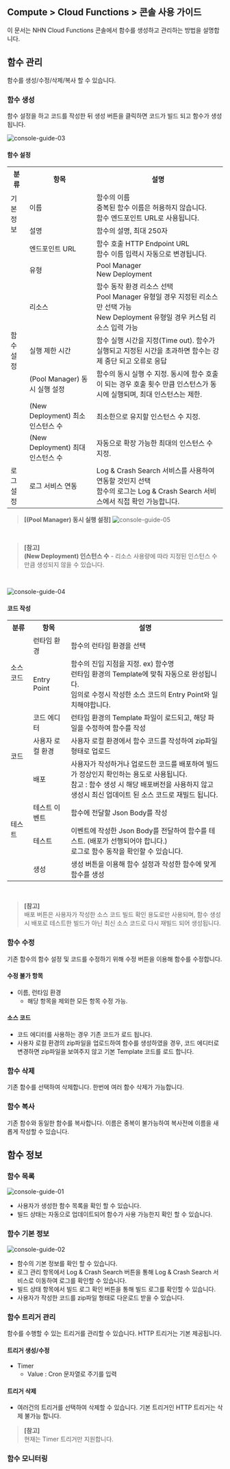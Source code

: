 ## Compute > Cloud Functions > 콘솔 사용 가이드
이 문서는 NHN Cloud Functions 콘솔에서 함수를 생성하고 관리하는 방법을 설명합니다.

## 함수 관리
함수를 생성/수정/삭제/복사 할 수 있습니다.

### 함수 생성
함수 설정을 하고 코드를 작성한 뒤 생성 버튼을 클릭하면 코드가 빌드 되고 함수가 생성됩니다.

![console-guide-03](https://kr1-api-object-storage.nhncloudservice.com/v1/AUTH_2acdfabf4efe4efc8a04c00b348110c9/cdn_origin/prod_cloud_functions/2025-07-29/console-guide-03.png)
#### 함수 설정
<table class="it">
    <tr>
        <th>분류</th>
        <th>항목</th>
        <th>설명</th>
    </tr>
    <tr>
        <td rowspan="2">기본 정보</td>
        <td>이름</td>
        <td>함수의 이름<br> 중복된 함수 이름은 허용하지 않습니다.<br> 함수 엔드포인트 URL로 사용됩니다.</td>
    </tr>
    <tr>
        <td>설명</td>
        <td>함수의 설명, 최대 250자</td>
    </tr>
    <tr>
        <td rowspan="7">함수 설정</td>
        <td>엔드포인트 URL</td>
        <td>함수 호출 HTTP Endpoint URL<br>함수 이름 입력시 자동으로 변경됩니다.</td>
    </tr>
    <tr>
        <td>유형</td>
        <td>Pool Manager<br> New Deployment</td>
    </tr>
    <tr>
        <td>리소스</td>
        <td>함수 동작 환경 리소스 선택<br>Pool Manager 유형일 경우 지정된 리소스만 선택 가능<br>New Deployment 유형일 경우 커스텀 리소스 입력 가능</td>
    </tr>
    <tr>
        <td>실행 제한 시간</td>
        <td>함수 실행 시간을 지정(Time out). 함수가 실행되고 지정된 시간을 초과하면 함수는 강제 중단 되고 오류로 응답</td>
    </tr>
    <tr>
        <td>(Pool Manager) 동시 실행 설정</td>
        <td>함수의 동시 실행 수 지정. 동시에 함수 호출이 되는 경우 호출 횟수 만큼 인스턴스가 동시에 실행되며, 최대 인스턴스는 제한.</td>
    </tr>
    <tr>
        <td>(New Deployment) 최소 인스턴스 수</td>
        <td>최소한으로 유지할 인스턴스 수 지정.</td>
    </tr>
    <tr>
        <td>(New Deployment) 최대 인스턴스 수</td>
        <td>자동으로 확장 가능한 최대의 인스턴스 수 지정.</td>
    </tr>
    <tr>
        <td>로그 설정</td>
        <td>로그 서비스 연동</td>
        <td>Log & Crash Search 서비스를 사용하여 연동할 것인지 선택<br>함수의 로그는 Log & Crash Search 서비스에서 직접 확인 가능합니다.</td>
    </tr>
</table>

> **[(Pool Manager) 동시 실행 설정]**
> ![console-guide-05](https://kr1-api-object-storage.nhncloudservice.com/v1/AUTH_2acdfabf4efe4efc8a04c00b348110c9/cdn_origin/prod_cloud_functions/2025-07-29/console-guide-05.png)

<br>

> **[참고]** <br>
> **(New Deployment) 인스턴스 수** - 리소스 사용량에 따라 지정된 인스턴스 수 만큼 생성되지 않을 수 있습니다.

<br>

![console-guide-04](https://kr1-api-object-storage.nhncloudservice.com/v1/AUTH_2acdfabf4efe4efc8a04c00b348110c9/cdn_origin/prod_cloud_functions/2025-07-29/console-guide-04.png)




#### 코드 작성
<table class="it">
    <tr>
        <th>분류</th>
        <th>항목</th>
        <th>설명</th>
    </tr>
    <tr>
        <td rowspan="2">소스 코드</td>
        <td>런타임 환경</td>
        <td>함수의 런타임 환경을 선택</td>
    </tr>
    <tr>
        <td>Entry Point</td>
        <td>함수의 진입 지점을 지정. ex) 함수명 <br>런타임 환경의 Template에 맞춰 자동으로 완성됩니다.<br>임의로 수정시 작성한 소스 코드의 Entry Point와 일치해야합니다.</td>
    </tr>
    <tr>
        <td rowspan="3">코드</td>
        <td>코드 에디터</td>
        <td>런타임 환경의 Template 파일이 로드되고, 해당 파일을 수정하여 함수를 작성</td>
    </tr>
    <tr>
        <td>사용자 로컬 환경</td>
        <td>사용자 로컬 환경에서 함수 코드를 작성하여 zip파일 형태로 업로드</td>
    </tr>
    <tr>
        <td>배포</td>
        <td>사용자가 작성하거나 업로드한 코드를 배포하여 빌드가 정상인지 확인하는 용도로 사용됩니다.<br>참고 : 함수 생성 시 해당 배포버전을 사용하지 않고 생성시 최신 업데이트 된 소스 코드로 재빌드 됩니다.</td>
    </tr>
    <tr>
        <td rowspan="2">테스트</td>
        <td>테스트 이벤트</td>
        <td>함수에 전달할 Json Body를 작성</td>
    </tr>
    <tr>
        <td>테스트</td>
        <td>이벤트에 작성한 Json Body를 전달하여 함수를 테스트. (배포가 선행되어야 합니다.) <br>로그로 함수 동작을 확인할 수 있습니다.</td>
    </tr>
    <tr>
        <td></td>
        <td>생성</td>
        <td>생성 버튼을 이용해 함수 설정과 작성한 함수에 맞게 함수를 생성</td>
    </tr>
</table>

<br>

> **[참고]** <br> 배포 버튼은 사용자가 작성한 소스 코드 빌드 확인 용도로만 사용되며, 함수 생성 시 배포로 테스트한 빌드가 아닌 최신 소스 코드로 다시 재빌드 되어 생성됩니다.

### 함수 수정
기존 함수의 함수 설정 및 코드를 수정하기 위해 수정 버튼을 이용해 함수를 수정합니다.
#### 수정 불가 항목
- 이름, 런타임 환경
    - 해당 항목을 제외한 모든 항목 수정 가능.
#### 소스 코드
- 코드 에디터를 사용하는 경우 기존 코드가 로드 됩니다.
- 사용자 로컬 환경의 zip파일을 업로드하여 함수를 생성하였을 경우, 코드 에디터로 변경하면 zip파일을 보여주지 않고 기본 Template 코드를 로드 합니다.

### 함수 삭제
기존 함수를 선택하여 삭제합니다. 한번에 여러 함수 삭제가 가능합니다.

### 함수 복사
기존 함수와 동일한 함수를 복사합니다. 이름은 중복이 불가능하여 복사전에 이름을 새롭게 작성할 수 있습니다.

## 함수 정보
### 함수 목록
![console-guide-01](https://kr1-api-object-storage.nhncloudservice.com/v1/AUTH_2acdfabf4efe4efc8a04c00b348110c9/cdn_origin/prod_cloud_functions/2025-07-29/console-guide-01.png)
- 사용자가 생성한 함수 목록을 확인 할 수 있습니다.
- 빌드 상태는 자동으로 업데이트되어 함수가 사용 가능한지 확인 할 수 있습니다.
### 함수 기본 정보
![console-guide-02](https://kr1-api-object-storage.nhncloudservice.com/v1/AUTH_2acdfabf4efe4efc8a04c00b348110c9/cdn_origin/prod_cloud_functions/2025-07-29/console-guide-02.png)
- 함수의 기본 정보를 확인 할 수 있습니다.
- 로그 관리 항목에서 Log & Crash Search 버튼을 통해 Log & Crash Search 서비스로 이동하여 로그를 확인할 수 있습니다.
- 빌드 상태 항목에서 빌드 로그 확인 버튼을 통해 빌드 로그를 확인할 수 있습니다.
- 사용자가 작성한 코드를 zip파일 형태로 다운로드 받을 수 있습니다.
### 함수 트리거 관리
함수를 수행할 수 있는 트리거를 관리할 수 있습니다. HTTP 트리거는 기본 제공됩니다.
#### 트리거 생성/수정
- Timer
    - Value : Cron 문자열로 주기를 입력
#### 트리거 삭제
- 여러건의 트리거를 선택하여 삭제할 수 있습니다. 기본 트리거인 HTTP 트리거는 삭제 불가능 합니다.

> **[참고]**
> <br>현재는 Timer 트리거만 지원합니다.
### 함수 모니터링
